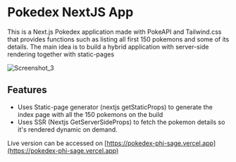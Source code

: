 # Pokedex NextJS App

This is a Next.js Pokedex application made with PokeAPI and Tailwind.css that provides functions such as listing all first 150 pokemons and some of its details. The main idea is to build a hybrid application with server-side rendering together with static-pages

![Screenshot_3](https://user-images.githubusercontent.com/17390090/105651980-06145300-5e97-11eb-9de4-def2f6490728.png)

## Features
- Uses Static-page generator (nextjs getStaticProps) to generate the index page with all the 150 pokemons on the build
- Uses SSR (Nextjs GetServerSideProps) to fetch the pokemon details so it's rendered dynamic on demand.

Live version can be accessed on [https://pokedex-phi-sage.vercel.app](https://pokedex-phi-sage.vercel.app)
